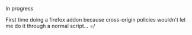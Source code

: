 In progress

First time doing a firefox addon because cross-origin policies wouldn't let me do it through a normal script... =/